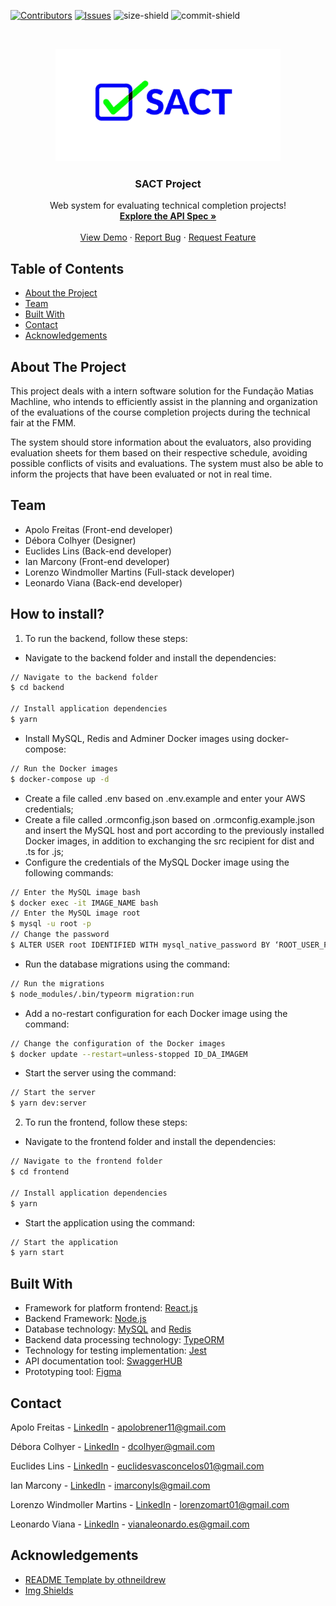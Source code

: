 [![Contributors][contributors-shield]][contributors-url]
[![Issues][issues-shield]][issues-url]
![size-shield]
![commit-shield]

<br />
<p align="center">
  <a href="https://github.com/lorenzowind/UBEMath">
    <img src="logo.png" alt="Logo" width="360" height="180">
  </a>

  <h3 align="center">SACT Project</h3>

  <p align="center">
    Web system for evaluating technical completion projects!
    <br />
    <a href="https://app.swaggerhub.com/apis/lorenzowind/SACT/1.0.0"><strong>Explore the API Spec »</strong></a>
    <br />
    <br />
    <a href="https://SACT.netlify.app/">View Demo</a>
    ·
    <a href="https://github.com/lorenzowind/SACT/issues/new">Report Bug</a>
    ·
    <a href="https://github.com/lorenzowind/SACT/issues/new">Request Feature</a>
  </p>
</p>

## Table of Contents
* [About the Project](#about-the-project)
* [Team](#team)
* [Built With](#built-with)
* [Contact](#contact)
* [Acknowledgements](#acknowledgements)

## About The Project
This project deals with a intern software solution for the Fundação Matias Machline, who intends to efficiently assist in the planning and organization of the evaluations of the course completion projects during the technical fair at the FMM. 

The system should store information about the evaluators, also providing evaluation sheets for them based on their respective schedule, avoiding possible conflicts of visits and evaluations. The system must also be able to inform the projects that have been evaluated or not in real time.

## Team
- Apolo Freitas (Front-end developer)
- Débora Colhyer (Designer)
- Euclides Lins (Back-end developer)
- Ian Marcony (Front-end developer)
- Lorenzo Windmoller Martins (Full-stack developer)
- Leonardo Viana (Back-end developer)

## How to install?
1. To run the backend, follow these steps:
- Navigate to the backend folder and install the dependencies:
```bash
// Navigate to the backend folder
$ cd backend

// Install application dependencies
$ yarn
```
- Install MySQL, Redis and Adminer Docker images using docker-compose:
```bash
// Run the Docker images
$ docker-compose up -d
```
- Create a file called .env based on .env.example and enter your AWS credentials;
- Create a file called .ormconfig.json based on .ormconfig.example.json and insert the MySQL host and port according to the previously installed Docker images, in addition to exchanging the src recipient for dist and .ts for .js;
- Configure the credentials of the MySQL Docker image using the following commands:
```bash
// Enter the MySQL image bash
$ docker exec -it IMAGE_NAME bash
// Enter the MySQL image root
$ mysql -u root -p
// Change the password
$ ALTER USER root IDENTIFIED WITH mysql_native_password BY ‘ROOT_USER_PASSWORD’;
```
- Run the database migrations using the command:
```bash
// Run the migrations
$ node_modules/.bin/typeorm migration:run
```
- Add a no-restart configuration for each Docker image using the command:
```bash
// Change the configuration of the Docker images
$ docker update --restart=unless-stopped ID_DA_IMAGEM
```
- Start the server using the command:
```bash
// Start the server
$ yarn dev:server
```
2. To run the frontend, follow these steps:
- Navigate to the frontend folder and install the dependencies:
```bash
// Navigate to the frontend folder
$ cd frontend

// Install application dependencies
$ yarn
```
- Start the application using the command:
```bash
// Start the application
$ yarn start
```

## Built With
* Framework for platform frontend: [React.js](https://reactjs.org/)
* Backend Framework: [Node.js](https://nodejs.org)
* Database technology: [MySQL](https://www.mysql.com/) and [Redis](https://redis.io/)
* Backend data processing technology: [TypeORM](https://typeorm.io)
* Technology for testing implementation: [Jest](https://jestjs.io/)
* API documentation tool: [SwaggerHUB](https://swagger.io/tools/swaggerhub/)
* Prototyping tool: [Figma](https://www.figma.com/)

## Contact
Apolo Freitas - [LinkedIn](linkedin.com/in/apolofreitas) - apolobrener11@gmail.com

Débora Colhyer - [LinkedIn](linkedin.com/in/débora-colhyer-395061195) - dcolhyer@gmail.com

Euclides Lins - [LinkedIn](linkedin.com/in/euclides-lins) - euclidesvasconcelos01@gmail.com

Ian Marcony - [LinkedIn](https://www.linkedin.com/in/ian-marcony-94996319b/) - imarconyls@gmail.com

Lorenzo Windmoller Martins - [LinkedIn](https://www.linkedin.com/in/lorenzo-windmoller-martins/) - lorenzomart01@gmail.com

Leonardo Viana - [LinkedIn](https://www.linkedin.com/in/leo-viana/) - vianaleonardo.es@gmail.com

## Acknowledgements
* [README Template by othneildrew](https://github.com/othneildrew/Best-README-Template)
* [Img Shields](https://shields.io)

[contributors-shield]: https://img.shields.io/github/contributors/lorenzowind/SACT?style=flat-square
[contributors-url]: https://github.com/lorenzowind/SACT/graphs/contributors

[issues-shield]: https://img.shields.io/github/issues/lorenzowind/SACT?style=flat-square
[issues-url]: https://github.com/lorenzowind/SACT/issues

[size-shield]: https://img.shields.io/github/repo-size/lorenzowind/SACT?style=flat-square

[commit-shield]: https://img.shields.io/github/last-commit/lorenzowind/SACT?style=flat-square